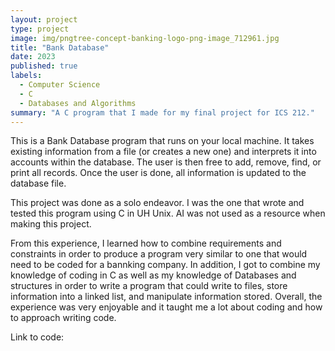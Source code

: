 ```yaml
---
layout: project
type: project
image: img/pngtree-concept-banking-logo-png-image_712961.jpg
title: "Bank Database"
date: 2023
published: true
labels:
  - Computer Science
  - C
  - Databases and Algorithms
summary: "A C program that I made for my final project for ICS 212."
---
```


This is a Bank Database program that runs on your local machine. It takes existing information from a file (or creates a new one) and interprets it into accounts within the database. The user is then free to add, remove, find, or print all records. Once the user is done, all information is updated to the database file. 

This project was done as a solo endeavor. I was the one that wrote and tested this program using C in UH Unix. AI was not used as a resource when making this project.

From this experience, I learned how to combine requirements and constraints in order to produce a program very similar to one that would need to be coded for a bannking company. In addition, I got to combine my knowledge of coding in C as well as my knowledge of Databases and structures in order to write a program that could write to files, store information into a linked list, and manipulate information stored. Overall, the experience was very enjoyable and it taught me a lot about coding and how to approach writing code. 

Link to code: 
